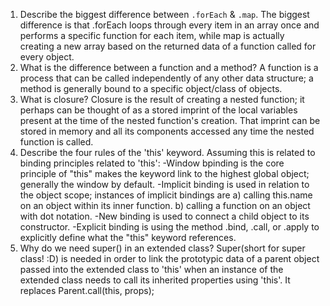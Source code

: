 1. Describe the biggest difference between `.forEach` & `.map`.
    The biggest difference is that .forEach loops through every item in an array once and performs a specific function for each item, while map is actually creating
    a new array based on the returned data of a function called for every object. 
2. What is the difference between a function and a method?
    A function is a process that can be called independently of any other data structure; a method is generally bound to a specific object/class of objects.
3. What is closure?
    Closure is the result of creating a nested function; it perhaps can be thought of as a stored imprint of the local variables present at the time of the nested function's creation.
    That imprint can be stored in memory and all its components accessed any time the nested function is called.   
4. Describe the four rules of the 'this' keyword.
    Assuming this is related to binding principles related to 'this':
        -Window bpinding is the core principle of "this" makes the keyword link to the highest global object; generally the window by default. 
        -Implicit binding is used in relation to the object scope; instances of implicit bindings are a) calling this.name on an object within its inner function. b) calling a function on an object with dot notation. 
        -New binding is used to connect a child object to its constructor. 
        -Explicit binding is using the method .bind, .call, or .apply to explicitly define what the "this" keyword references.
5. Why do we need super() in an extended class?
    Super(short for super class! :D) is needed in order to link the prototypic data of a parent object passed into the extended class to 'this' when an instance of the extended class needs to call its inherited properties using 'this'. It replaces Parent.call(this, props);    
